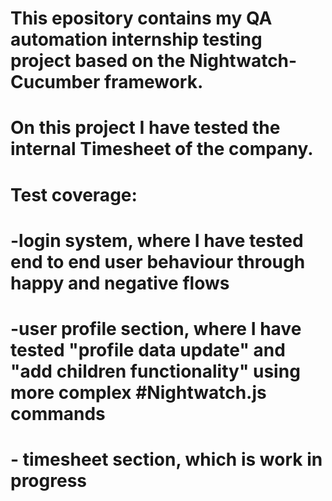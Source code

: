 # This epository contains my QA automation internship testing project based on the Nightwatch-Cucumber framework.
# On this project I have tested the internal Timesheet of the company.  
# Test coverage: 
  # -login system, where I have tested end to end user behaviour through happy and negative flows
  # -user profile section, where I have tested "profile data update" and "add children functionality" using more complex #Nightwatch.js commands
  # - timesheet section, which is work in progress
